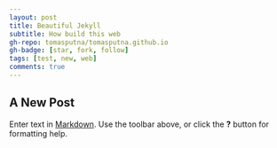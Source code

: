 ```yaml
---
layout: post
title: Beautiful Jekyll
subtitle: How build this web
gh-repo: tomasputna/tomasputna.github.io
gh-badge: [star, fork, follow]
tags: [test, new, web]
comments: true
---
```


## A New Post

Enter text in [Markdown](http://daringfireball.net/projects/markdown/). Use the toolbar above, or click the **?** button for formatting help.
